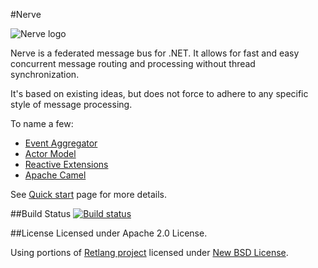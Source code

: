 #Nerve

![Nerve logo](http://i.kostassoid.com/nerve/logo.png)

Nerve is a federated message bus for .NET. It allows for fast and easy concurrent message routing and processing without thread synchronization.

It's based on existing ideas, but does not force to adhere to any specific style of message processing.

To name a few:
* [Event Aggregator](http://martinfowler.com/eaaDev/EventAggregator.html)
* [Actor Model](http://en.wikipedia.org/wiki/Actor_model)
* [Reactive Extensions](https://rx.codeplex.com/)
* [Apache Camel](https://camel.apache.org/)

See [Quick start](https://github.com/Kostassoid/Nerve/wiki/Quick-start) page for more details.

##Build Status
[![Build status](https://ci.appveyor.com/api/projects/status/647029luk6l3q95j)](https://ci.appveyor.com/project/KonstantinAlexandroff/nerve)

##License
Licensed under Apache 2.0 License.

Using portions of [Retlang project](https://code.google.com/p/retlang/) licensed under [New BSD License](http://opensource.org/licenses/BSD-3-Clause).
